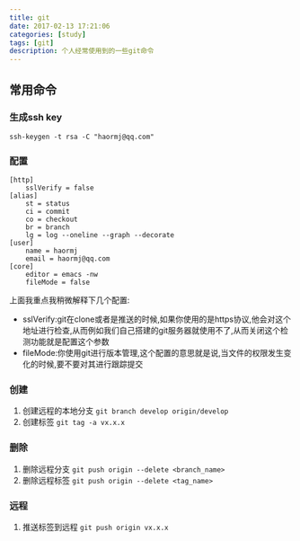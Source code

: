 ```yaml
---
title: git
date: 2017-02-13 17:21:06
categories: [study]
tags: [git]
description: 个人经常使用到的一些git命令
---
```

## 常用命令
### 生成ssh key
```shell
ssh-keygen -t rsa -C "haormj@qq.com"
```

### 配置
```gitconfig
[http]
	sslVerify = false
[alias]
	st = status
	ci = commit
	co = checkout
	br = branch
	lg = log --oneline --graph --decorate
[user]
	name = haormj
	email = haormj@qq.com
[core]
	editor = emacs -nw
	fileMode = false
```

上面我重点我稍微解释下几个配置:
- sslVerify:git在clone或者是推送的时候,如果你使用的是https协议,他会对这个地址进行检查,从而例如我们自己搭建的git服务器就使用不了,从而关闭这个检测功能就是配置这个参数
- fileMode:你使用git进行版本管理,这个配置的意思就是说,当文件的权限发生变化的时候,要不要对其进行跟踪提交

### 创建
1. 创建远程的本地分支
`git branch develop origin/develop`
2. 创建标签
`git tag -a vx.x.x`

### 删除
1. 删除远程分支
`git push origin --delete <branch_name>`
2. 删除远程标签
`git push origin --delete <tag_name>`

### 远程
1. 推送标签到远程
`git push origin vx.x.x`

